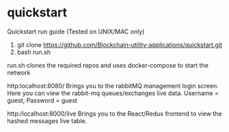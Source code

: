 # quickstart
Quickstart run guide (Tested on UNIX/MAC only)

1. git clone https://github.com/Blockchain-utility-applications/quickstart.git
2. bash run.sh

run.sh clones the required repos and uses docker-compose to start the network   

http:localhost:8080/ Brings you to the rabbitMQ management login screen. Here you can view the rabbit-mq queues/exchanges live data. Username = guest, Password = guest

http:/localhost:8000/live Brings you to the React/Redux frontend to view the hashed messages live table.

